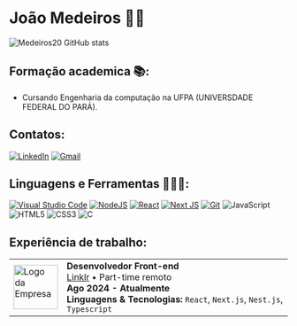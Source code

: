 # João Medeiros ✌🏽
![Medeiros20 GitHub stats](https://github-readme-stats.vercel.app/api?username=Medeiros20&show_icons=true&theme=tokyonight)

## Formação academica 📚:
- Cursando Engenharia da computação na UFPA (UNIVERSDADE FEDERAL DO PARÁ).

## Contatos:
[![LinkedIn](https://img.shields.io/badge/linkedin-%230077B5.svg?style=for-the-badge&logo=linkedin&logoColor=white)](www.linkedin.com/in/joão-medeiros)
[	![Gmail](https://img.shields.io/badge/Gmail-D14836?style=for-the-badge&logo=gmail&logoColor=white)](joaomanoelmedeirosmatos@gmail.com)
## Linguagens e Ferramentas 👨🏽‍💻:
[![Visual Studio Code](https://img.shields.io/badge/Visual%20Studio%20Code-0078d7.svg?style=for-the-badge&logo=visual-studio-code&logoColor=white)](https://code.visualstudio.com/)
[![NodeJS](https://img.shields.io/badge/node.js-6DA55F?style=for-the-badge&logo=node.js&logoColor=white)](https://nodejs.org/en/)
[![React](https://img.shields.io/badge/react-%2320232a.svg?style=for-the-badge&logo=react&logoColor=%2361DAFB)](https://react.dev/)
[![Next JS](https://img.shields.io/badge/Next-black?style=for-the-badge&logo=next.js&logoColor=white)](https://nextjs.org/)
[![Git](https://img.shields.io/badge/GIT-E44C30?style=for-the-badge&logo=git&logoColor=white)](https://git-scm.com/)
![JavaScript](https://img.shields.io/badge/javascript-%23323330.svg?style=for-the-badge&logo=javascript&logoColor=%23F7DF1E)
![HTML5](https://img.shields.io/badge/html5-%23E34F26.svg?style=for-the-badge&logo=html5&logoColor=white)
![CSS3](https://img.shields.io/badge/css3-%231572B6.svg?style=for-the-badge&logo=css3&logoColor=white)
![C](https://img.shields.io/badge/c-%2300599C.svg?style=for-the-badge&logo=c&logoColor=white)

## Experiência de  trabalho:
<table>
  <tr>
    <td><img src="https://avatars.githubusercontent.com/u/188200926?s=200&v=4" alt="Logo da Empresa" width="80"></td>
    <td>
      <strong>Desenvolvedor Front-end</strong><br>
      <a href="https://github.com/linkjr-castanhal" target="_blank">Linklr</a> • Part-time remoto<br>
      <strong>Ago 2024 - Atualmente</strong><br>
      <strong>Linguagens & Tecnologias:</strong> <code>React</code>, <code>Next.js</code>, <code>Nest.js</code>, <code>Typescript</code>
    </td>
  </tr>
</table>




<!---
Medeiros20/Medeiros20 is a ✨ special ✨ repository because its `README.md` (this file) appears on your GitHub profile.
You can click the Preview link to take a look at your changes.
--->
